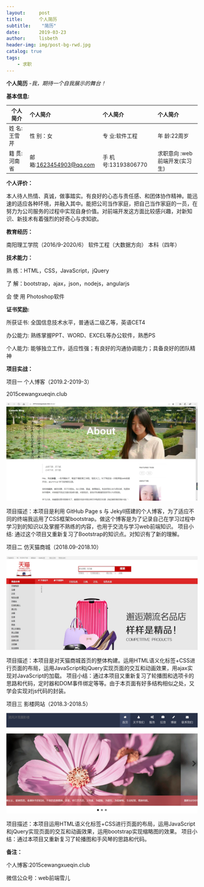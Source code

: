 ```yaml
---
layout:     post
title:      个人简历
subtitle:    "简历"
date:       2019-03-23
author:     lisbeth
header-img: img/post-bg-rwd.jpg
catalog: true
tags:
    - 求职
---
```

**个人简历**
          -*我，期待一个自我展示的舞台！* 
        
          
**基本信息:**

个人简介|个人简介|个人简介|个人简介
---|:---|:---|:---
姓    名:王雪芹  |性   别：女               |专    业:软件工程    |年   龄:22周岁
籍    贯:河南省  |邮    箱:1623454903@qq.com    |手 机 号:13193806770  |求职意向 :web前端开发(实习生)


**个人评价：**

本人待人热情、真诚，做事踏实。有良好的心态与责任感、和团体协作精神。能迅速的适应各种环境，并融入其中。能把公司当作家庭，把自己当作家庭的一员，在努力为公司服务的过程中实现自身价值。对前端开发这方面比较感兴趣，对新知识、新技术有着强烈的好奇心与求知欲。

**教育经历：**

南阳理工学院（2016/9-2020/6）         软件工程（大数据方向）                  本科（四年）

**技术能力：**

熟    练：HTML，CSS，JavaScript，jQuery

了    解：bootstrap，ajax，json，nodejs，angularjs

会 使 用 Photoshop软件

**证书奖励:**

所获证书:    全国信息技术水平，普通话二级乙等，英语CET4

办公能力:    熟练掌握PPT、WORD、EXCEL等办公软件，熟悉PS

个人能力:    能够独立工作，适应性强；有良好的沟通协调能力；具备良好的团队精神

**项目实战：**

项目一  个人博客（2019.2-2019-3）

2015cewangxueqin.club

![博客](https://raw.githubusercontent.com/lisbeth0720/lisbeth0720.github.io/master/img/blog.jpg)

项目描述：本项目是利用 GitHub Page s 与 Jekyll搭建的个人博客，为了适应不同的终端我运用了CSS框架bootstrap。做这个博客是为了记录自己在学习过程中学习到的知识以及掌握不熟练的内容，也用于交流与学习web前端知识。
项目小结: 通过这个项目又重新复习了Bootstrap的知识点。对知识有了新的理解。

项目二  仿天猫商城（2018.09-2018.10）

![天猫](https://raw.githubusercontent.com/lisbeth0720/lisbeth0720.github.io/master/img/tianmao.jpg)

项目描述：本项目是对天猫商城首页的整体构建。运用HTML语义化标签+CSS进行页面的布局，运用JavaScript和jQuery实现页面的交互和动画效果，用ajax实现对JavaScript的加载。
项目小结：通过本项目又重新复习了轮播图和选项卡的思路和代码，定时器和DOM事件绑定等等。由于本页面有好多结构相似之处，又学会实现对js代码的封装。

项目三  影楼网站（2018.3-2018.5）

![影楼](https://raw.githubusercontent.com/lisbeth0720/lisbeth0720.github.io/master/img/yinglou.png)

项目描述：本项目运用HTML语义化标签+CSS进行页面的布局，运用JavaScript和jQuery实现页面的交互和动画效果，运用bootstrap实现缩略图的效果。
项目小结：通过本项目又重新复习了轮播图和手风琴的思路和代码。

**备注：**

个人博客:2015cewangxueqin.club

微信公众号：web前端雪儿









